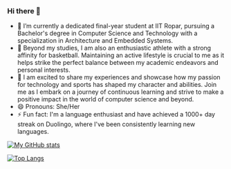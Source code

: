 ### Hi there 👋  

<!--
**inayat-kaur/inayat-kaur** is a ✨ _special_ ✨ repository because its `README.md` (this file) appears on your GitHub profile.
Here are some ideas to get you started:
-->

- 🔭  I’m currently a dedicated final-year student at IIT Ropar, pursuing a Bachelor's degree in Computer Science and Technology with a specialization in Architecture and Embedded Systems. 
- 🌱 Beyond my studies, I am also an enthusiastic athlete with a strong affinity for basketball. Maintaining an active lifestyle is crucial to me as it helps strike the perfect balance between my academic endeavors and personal interests.
- 👯 I am excited to share my experiences and showcase how my passion for technology and sports has shaped my character and abilities. Join me as I embark on a journey of continuous learning and strive to make a positive impact in the world of computer science and beyond.
- 😄 Pronouns: She/Her
- ⚡ Fun fact: I'm a language enthusiast and have achieved a 1000+ day streak on Duolingo, where I've been consistently learning new languages.

[![My GitHub stats](https://github-readme-stats.vercel.app/api?username=inayat-kaur&count_private=true&show_icons=true&theme=moltack)]()  

[![Top Langs](https://github-readme-stats.vercel.app/api/top-langs/?username=inayat-kaur&langs_count=5&count_private=true&theme=moltack&layout=compact)]()
